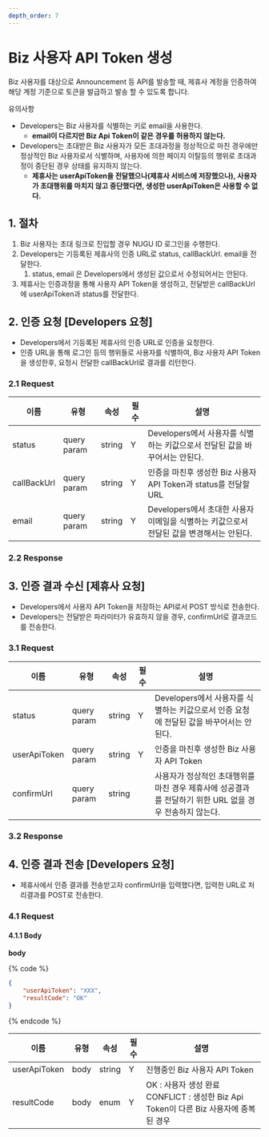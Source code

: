 ```yaml
---
depth_order: 7
---
```


# Biz 사용자 API Token 생성

Biz 사용자를 대상으로 Announcement 등 API를 발송할 때, 제휴사 계정을 인증하여 해당 계정 기준으로 토큰을 발급하고 발송 할 수 있도록 합니다.

유의사항

* Developers는 Biz 사용자를 식별하는 키로 email을 사용한다.
  * **email이 다르지만 Biz Api Token이 같은 경우를 허용하지 않는다.**
* Developers는 초대받은 Biz 사용자가 모든 초대과정을 정상적으로 마친 경우에만 정상적인 Biz 사용자로서 식별하며, 사용자에 의한 페이지 이탈등의 행위로 초대과정이 중단된 경우 상태를 유지하지 않는다.
  * **제휴사는 userApiToken을 전달했으나(제휴사 서비스에 저장했으나), 사용자가 초대행위를 마치지 않고 중단했다면, 생성한 userApiToken은 사용할 수 없다.**

## 1. 절차 <a href="#biz-apitoken-v1-1." id="biz-apitoken-v1-1."></a>

1. Biz 사용자는 초대 링크로 진입할 경우 NUGU ID 로그인을 수행한다.
2. Developers는 기등록된 제휴사의 인증 URL로 status, callBackUrl. email을 전달한다.
   1. status, email 은 Developers에서 생성된 값으로서 수정되어서는 안된다.
3. 제휴사는 인증과정을 통해 사용자 API Token을 생성하고, 전달받은 callBackUrl에 userApiToken과 status를 전달한다.

## 2. 인증 요청 \[Developers 요청] <a href="#biz-apitoken-v1-2.-developers" id="biz-apitoken-v1-2.-developers"></a>

* Developers에서 기등록된 제휴사의 인증 URL로 인증을 요청한다.
* 인증 URL을 통해 로그인 등의 행위들로 사용자를 식별하여, Biz 사용자 API Token을 생성한후, 요청시 전달한 callBackUrl로 결과를 리턴한다.

### 2.1 Request <a href="#biz-apitoken-v1-2.1request" id="biz-apitoken-v1-2.1request"></a>

| 이름          | 유형          | 속성     | 필수 | 설명                                                     |
| ----------- | ----------- | ------ | -- | ------------------------------------------------------ |
| status      | query param | string | Y  | Developers에서 사용자를 식별하는 키값으로서 전달된 값을 바꾸어서는 안된다.         |
| callBackUrl | query param | string | Y  | 인증을 마친후 생성한 Biz 사용자 API Token과 status를 전달할 URL         |
| email       | query param | string | Y  | Developers에서 초대한 사용자 이메일을 식별하는 키값으로서 전달된 값을 변경해서는 안된다. |

### 2.2 Response <a href="#biz-apitoken-v1-2.2response" id="biz-apitoken-v1-2.2response"></a>

## 3. 인증 결과 수신 \[제휴사 요청] <a href="#biz-apitoken-v1-3." id="biz-apitoken-v1-3."></a>

* Developers에서 사용자 API Token을 저장하는 API로서 POST 방식로 전송한다.
* Developers는 전달받은 파라미터가 유효하지 않을 경우, confirmUrl로 결과코드를 전송한다.

### 3.1 Request <a href="#biz-apitoken-v1-2.1request.1" id="biz-apitoken-v1-2.1request.1"></a>

| 이름           | 유형          | 속성     | 필수 | 설명                                                           |
| ------------ | ----------- | ------ | -- | ------------------------------------------------------------ |
| status       | query param | string | Y  | Developers에서 사용자를 식별하는 키값으로서 인증 요청에 전달된 값을 바꾸어서는 안된다.        |
| userApiToken | query param | string | Y  | 인증을 마친후 생성한 Biz 사용자 API Token                                |
| confirmUrl   | query param | string |    | 사용자가 정상적인 초대행위를 마친 경우 제휴사에 성공결과를 전달하기 위한 URL 없을 경우 전송하지 않는다. |

### 3.2 Response <a href="#biz-apitoken-v1-2.2response.1" id="biz-apitoken-v1-2.2response.1"></a>

## 4. 인증 결과 전송 \[Developers 요청] <a href="#biz-apitoken-v1-4.-developers" id="biz-apitoken-v1-4.-developers"></a>

* 제휴사에서 인증 결과를 전송받고자 confirmUrl을 입력했다면, 입력한 URL로 처리결과를 POST로 전송한다.

### 4.1 Request <a href="#biz-apitoken-v1-4.1request" id="biz-apitoken-v1-4.1request"></a>

#### 4.1.1 Body <a href="#biz-apitoken-v1-4.1.1body" id="biz-apitoken-v1-4.1.1body"></a>

**body**

{% code %}
```json
{
    "userApiToken": "XXX",
    "resultCode": "OK"
}
```
{% endcode %}

| 이름           | 유형   | 속성     | 필수 | 설명                                                              |
| ------------ | ---- | ------ | -- | --------------------------------------------------------------- |
| userApiToken | body | string | Y  | 진행중인 Biz 사용자 API Token                                          |
| resultCode   | body | enum   | Y  | OK : 사용자 생성 완료 CONFLICT : 생성한 Biz Api Token이 다른 Biz 사용자에 중복된 경우 |
